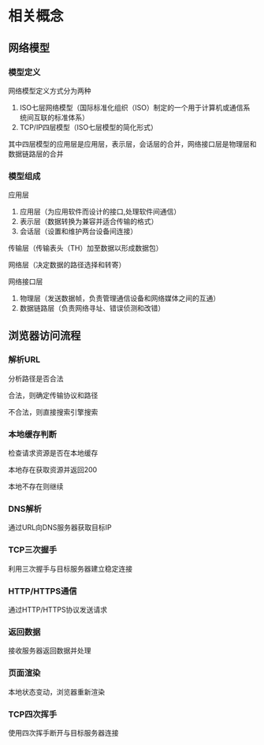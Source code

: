 # 相关概念

## 网络模型

### 模型定义

网络模型定义方式分为两种

1. ISO七层网络模型（国际标准化组织（ISO）制定的一个用于计算机或通信系统间互联的标准体系）
2. TCP/IP四层模型（ISO七层模型的简化形式）

其中四层模型的应用层是应用层，表示层，会话层的合并，网络接口层是物理层和数据链路层的合并

### 模型组成

应用层

1. 应用层（为应用软件而设计的接口,处理软件间通信）
2. 表示层（数据转换为兼容并适合传输的格式）
3. 会话层（设置和维护两台设备间连接）

传输层（传输表头（TH）加至数据以形成数据包）

网络层（决定数据的路径选择和转寄）

网络接口层

1. 物理层（发送数据帧，负责管理通信设备和网络媒体之间的互通）
2. 数据链路层（负责网络寻址、错误侦测和改错）

## 浏览器访问流程

### 解析URL

分析路径是否合法

合法，则确定传输协议和路径

不合法，则直接搜索引擎搜索

### 本地缓存判断

检查请求资源是否在本地缓存

本地存在获取资源并返回200

本地不存在则继续

### DNS解析

通过URL向DNS服务器获取目标IP

### TCP三次握手

利用三次握手与目标服务器建立稳定连接

### HTTP/HTTPS通信

通过HTTP/HTTPS协议发送请求

### 返回数据

接收服务器返回数据并处理

### 页面渲染

本地状态变动，浏览器重新渲染

### TCP四次挥手

使用四次挥手断开与目标服务器连接
